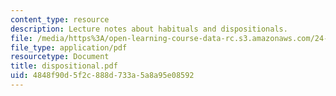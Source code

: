 ```yaml
---
content_type: resource
description: Lecture notes about habituals and dispositionals.
file: /media/https%3A/open-learning-course-data-rc.s3.amazonaws.com/24-921-special-topics-in-linguistics-genericity-spring-2007/4848f90d5f2c888d733a5a8a95e08592_dispositional.pdf
file_type: application/pdf
resourcetype: Document
title: dispositional.pdf
uid: 4848f90d-5f2c-888d-733a-5a8a95e08592
---
```


